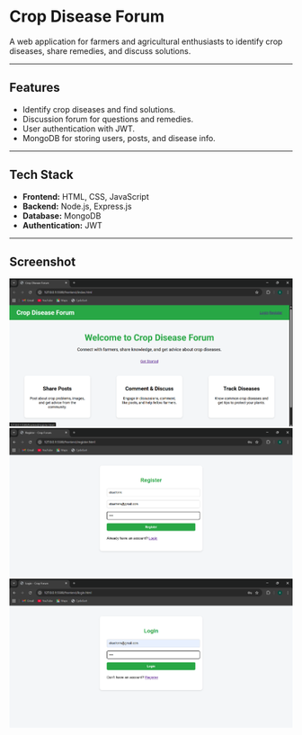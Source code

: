 # Crop Disease Forum

A web application for farmers and agricultural enthusiasts to identify crop diseases, share remedies, and discuss solutions.

---

## Features
- Identify crop diseases and find solutions.
- Discussion forum for questions and remedies.
- User authentication with JWT.
- MongoDB for storing users, posts, and disease info.

---

## Tech Stack
- **Frontend:** HTML, CSS, JavaScript  
- **Backend:** Node.js, Express.js  
- **Database:** MongoDB  
- **Authentication:** JWT

---
## Screenshot



<img src="https://github.com/ShashankVBhat17/crop-disease-forum/raw/6da2e898c8972f4f56cfce132600df879a47fa1d/Screenshot%202025-08-24%20132915.png" alt="Add Post Screenshot" width="700"/>

<img src="https://github.com/ShashankVBhat17/crop-disease-forum/raw/7651e24c122d9b5b47ca6b89297e5cd792622b9f/Screenshot%202025-08-24%20133013.png" alt="Add Post Screenshot" width="700"/>

<img src="https://github.com/ShashankVBhat17/crop-disease-forum/raw/2833153d5b64745a1e4f41b62ed86c461ac63eaa/Screenshot%202025-08-24%20133048.png" alt="Add Post Screenshot" width="700"/>



